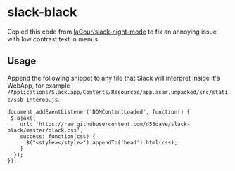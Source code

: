 # slack-black

Copied this code from [laCour/slack-night-mode](https://github.com/laCour/slack-night-mode) to fix an annoying issue with low contrast text in menus.

## Usage

Append the following snippet to any file that Slack will interpret inside it's WebApp, for example `/Applications/Slack.app/Contents/Resources/app.asar.unpacked/src/static/ssb-interop.js`.

```
document.addEventListener('DOMContentLoaded', function() {
 $.ajax({
    url: 'https://raw.githubusercontent.com/d53dave/slack-black/master/black.css',
    success: function(css) {
      $("<style></style>").appendTo('head').html(css);
    }
  });
});
```


